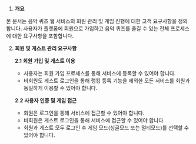 1. **개요**

본 문서는 음악 퀴즈 웹 서비스의 회원 관리 및 게임 진행에 대한 고객 요구사항을 정의합니다. 사용자가 플랫폼에 회원으로 가입하고 음악 퀴즈를 즐길 수 있는 전체 프로세스에 대한 요구사항을 포함합니다.

2. **회원 및 게스트 관리 요구사항**
    
    **2.1 회원 가입 및 게스트 이용**
    
    - 사용자는 회원 가입 프로세스를 통해 서비스에 등록할 수 있어야 합니다.
    - 비회원도 게스트 로그인을 통해 랭킹 등록 기능을 제외한 모든 서비스를 회원과 동일하게 이용할 수 있어야 합니다.
    
    **2.2 사용자 인증 및 게임 접근**
    
    - 회원은 로그인을 통해 서비스에 접근할 수 있어야 합니다.
    - 비회원은 게스트 로그인을 통해 서비스에 접근할 수 있어야 합니다.
    - 회원과 게스트 모두 로그인 후 게임 모드(싱글모드 또는 멀티모드)를 선택할 수 있어야 합니다.
